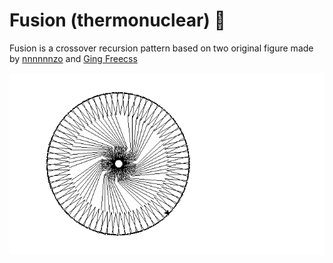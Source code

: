 # Fusion (thermonuclear) 🌋
Fusion is a crossover recursion pattern based on two original figure made by [nnnnnnzo](https://twitter.com/nnnnnzo) and [Ging Freecss](https://twitter.com/GingFreecss8)

![alt text](https://raw.githubusercontent.com/nnnnnzo/Ressources/master/img/fusion.PNG)
